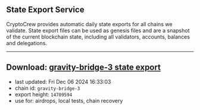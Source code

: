 ## State Export Service
CryptoCrew provides automatic daily state exports for all chains we validate. State export files can be used as genesis files and are a snapshot of the current blockchain state, including all validators, accounts, balances and delegations.

---
**Download: [gravity-bridge-3 state export](https://dl-eu2.ccvalidators.com/SERVICE/gravitybridge/gravity-bridge-3_export_14709594.json)**
---

- last updated: Fri Dec 06 2024 16:33:03
- chain id: `gravity-bridge-3`
- export height: `14709594`
- use for: airdrops, local tests, chain recovery
